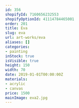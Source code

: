 ```yaml
---
id: 356
shopifyId: 7160656232553
shopifyOptionId: 41114784465001
order: 201
title: Eva
slug: eva
url: art-works/eva
aliases: []
categories:
- painting
inStock: true
isVisible: true
height: 150
width: 70
date: 2019-01-01T00:00:00Z
materials:
- acrylic
- canvas
price: 1500
mainImage: eva2.jpg
---
```

